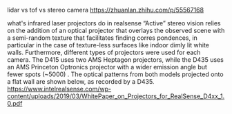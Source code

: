 
lidar vs tof vs stereo camera
https://zhuanlan.zhihu.com/p/55567168

what's infrared laser projectors do in realsense
“Active” stereo vision relies on the addition of an optical projector that overlays the observed scene with a semi-random texture that facilitates finding corres pondences, in particular in the case of texture-less surfaces like indoor dimly lit  white walls.
Furthermore, different types of projectors were used for each camera. The D415 uses two AMS Heptagon projectors,  while  the  D435  uses  an  AMS  Princeton  Optronics  projector  with  a  wider  emission angle  but fewer spots (~5000) .  The optical patterns from both models projected onto a flat wall are shown below, as recorded by a D435.
https://www.intelrealsense.com/wp-content/uploads/2019/03/WhitePaper_on_Projectors_for_RealSense_D4xx_1.0.pdf